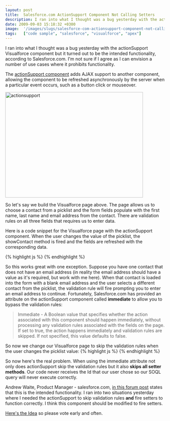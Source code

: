 ```yaml
---
layout: post
title:  Salesforce.com ActionSupport Component Not Calling Setters
description: I ran into what I thought was a bug yesterday with the actionSupport Visualforce component but it turned out to be the intended functionality, according to Salesforce.com. Im not sure if I agree as I can envision a number of use cases where it prohibits functionality. The actionSupport component adds AJAX support to another component, allowing the component to be refreshed asynchronously by the server when a particular event occurs, such as a button click or mouseover.   So lets say we build the
date: 2009-09-03 15:18:32 +0300
image:  '/images/slugs/salesforce-com-actionsupport-component-not-calling-setters.jpg'
tags:   ["code sample", "salesforce", "visualforce", "apex"]
---
```

<p>I ran into what I thought was a bug yesterday with the actionSupport Visualforce component but it turned out to be the intended functionality, according to Salesforce.com. I'm not sure if I agree as I can envision a number of use cases where it prohibits functionality.</p>
<p>The <a href="http://www.salesforce.com/us/developer/docs/pages/Content/pages_compref_actionSupport.htm" target="_blank">actionSupport component</a> adds AJAX support to another component, allowing the component to be refreshed asynchronously by the server when a particular event occurs, such as a button click or mouseover.</p>
<p><a href="http://res.cloudinary.com/blog-jeffdouglas-com/image/upload/v1400399507/actionsupport_s4iazh.png"><img class="alignnone size-full wp-image-1186" title="actionsupport" src="http://res.cloudinary.com/blog-jeffdouglas-com/image/upload/v1400399507/actionsupport_s4iazh.png" alt="actionsupport" width="435" height="332" /></a></p>
<p>So let's say we build the Visualforce page above. The page allows us to choose a contact from a picklist and the form fields populate with the first name, last name and email address from the contact. There are validation rules on all three fields that requires us to enter data.</p>
<p>Here is a code snippet for the Visualforce page with the actionSupport component. When the user changes the value of the picklist, the showContact method is fired and the fields are refreshed with the corresponding data.</p>
{% highlight js %} <apex:pageBlockSectionItem >
  <apex:outputText value="Choose Contact"/>
  <apex:selectList value="{!contactId}" id="theContactId" size="1">
  <apex:selectOptions value="{!contacts}"/>
  <apex:actionSupport event="onchange" rerender="mainBlock" action="{!showContact}"/>
  </apex:selectList>
</apex:pageBlockSectionItem>
{% endhighlight %}
<p>So this works great with one exception. Suppose you have one contact that does not have an email address (in reality the email address should have a value as it's required, but work with me here). When that contact is loaded into the form with a blank email address and the user selects a different contact from the picklist, the validation rule will fire prompting you to enter an email address to continue. Fortunately, Salesforce.com has provided an attribute on the actionSupport component called <strong>immediate</strong> to allow you to bypass the validation rules:</p>
<blockquote>Immediate - A Boolean value that specifies whether the action associated with this component should happen immediately, without processing any validation rules associated with the fields on the page. If set to true, the action happens immediately and validation rules are skipped. If not specified, this value defaults to false.</blockquote>
So now we change our Visualforce page to skip the validation rules when the user changes the picklist value:
{% highlight js %} <apex:pageBlockSectionItem >
  <apex:outputText value="Choose Contact"/>
  <apex:selectList value="{!contactId}" id="theContactId" size="1">
  <apex:selectOptions value="{!contacts}"/>
  <apex:actionSupport immediate="true" event="onchange" rerender="mainBlock" action="{!showContact}"/>
  </apex:selectList>
</apex:pageBlockSectionItem>
{% endhighlight %}
<p>So now here's the real problem. When using the immediate attribute not only does actionSupport skip the validation rules but it also <strong>skips all setter methods</strong>. Our code never receives the Id that our user chose so our SOQL query will never execute correctly.</p>
<p>Andrew Waite, Product Manager - salesforce.com, <a href="http://community.salesforce.com/sforce/board/message?board.id=Visualforce&thread.id=2209" target="_blank">in this forum post</a> states that this is the intended functionality. I ran into two situations yesterday where I needed the actionSupport to skip validation rules <strong>and</strong> fire setters to function correctly. I think this component should be modified to fire setters.</p>
<p><a href="http://ideas.salesforce.com/article/show/10098005/ActionSupport_Visualforce_Component_Should_Run_Setter_Methods" target="_blank">Here's the Idea</a> so please vote early and often.</p>

